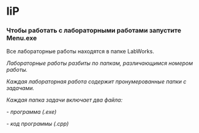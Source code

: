 # IiP

### Чтобы работать с лабораторными работами запустите Menu.exe

Все лабораторные работы находятся в папке LabWorks.

*Лабораторные работы разбиты по папкам, различающимся номером работы.*

*Каждая лабораторная работа содержит пронумерованные папки с задачами.*

*Каждая папка задачи включает два файла:*

*- программа (.exe)*

*- код программы (.cpp)*
